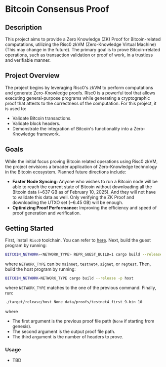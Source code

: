 # Bitcoin Consensus Proof

## Description
This project aims to provide a Zero Knowledge (ZK) Proof for Bitcoin-related computations, utilizing the Risc0 zkVM (Zero-Knowledge Virtual Machine) (This may change in the future). The primary goal is to prove Bitcoin-related operations, such as transaction validation or proof of work, in a trustless and verifiable manner.

## Project Overview
The project begins by leveraging Risc0's zkVM to perform computations and generate Zero-Knowledge proofs. Risc0 is a powerful tool that allows executing general-purpose programs while generating a cryptographic proof that attests to the correctness of the computation. For this project, it is used to:

- Validate Bitcoin transactions.
- Validate block headers.
- Demonstrate the integration of Bitcoin's functionality into a Zero-Knowledge framework.

## Goals
While the initial focus proving Bitcoin related operations using Risc0 zkVM, the project envisions a broader application of Zero-Knowledge technology in the Bitcoin ecosystem. Planned future directions include:

- **Faster Node Syncing:** Anyone who wishes to run a Bitcoin node will be able to reach the current state of Bitcoin without downloading all the Bitcoin data (~637 GB as of February 10, 2025). And they will not have to validate this data as well. Only verifying the ZK Proof and downloading the UTXO set (~6.45 GB) will be enough.
- **Optimizing Proof Performance:** Improving the efficiency and speed of proof generation and verification.

## Getting Started
First, install `Risc0` toolchain. You can refer to [here](https://dev.risczero.com/api/zkvm/install). Next, build the guest program by running:
```bash
BITCOIN_NETWORK=<NETWORK_TYPE> REPR_GUEST_BUILD=1 cargo build --release -p bitcoin
```
where `NETWORK_TYPE` can be `mainnet`, `testnet4`, `signet`, or `regtest`. Then, build the host program by running:
```bash
BITCOIN_NETWORK=NETWORK_TYPE cargo build --release -p host
```
where `NETWORK_TYPE` matches to the one of the previous command. Finally, run:
```bash
./target/release/host None data/proofs/testnet4_first_9.bin 10
```
where
- The first argument is the previous proof file path (`None` if starting from genesis).
- The second argument is the output proof file path.
- The third argument is the number of headers to prove.

### Usage
- TBD


